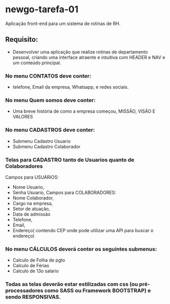 # newgo-tarefa-01
Aplicação front-end para um sistema de rotinas de RH.

## Requisito:
- Desenvolver uma aplicação que realize rotinas de departamento pessoal, criando uma interface atraente e intuitiva com HEADER e NAV e um conteúdo principal.

### No menu CONTATOS deve conter:
- telefone, Email da empresa, Whatsapp, e redes sociais.
### No menu Quem somos deve conter:
- Uma breve história de como a empresa começou, MISSÃO, VISÃO E VALORES
### No menu CADASTROS deve conter:
- Submenu Cadastro Usuario
- Submenu Cadastro Colaborador
### Telas para CADASTRO tanto de Usuarios quanto de Colaboradores
Campos para USUÁRIOS:
- Nome Usuario,
- Senha Usuario,
Campos para COLABORADORES:
- Nome Colaborador,
- Cargo na empresa,
- Setor de atuação,
- Data de admissão
- Telefone,
- Email,
- Endereço( contendo CEP onde pode utilizar uma API para buscar o endereço)

### No menu CÁLCULOS deverá conter os seguintes submenus:
- Calculo de Folha de pgto
- Calculo de Férias
- Calculo de 13o salario

### Todas as telas deverão estar estilizadas com css (ou pré-processadores como SASS ou Framework BOOTSTRAP) e sendo RESPONSIVAS.
